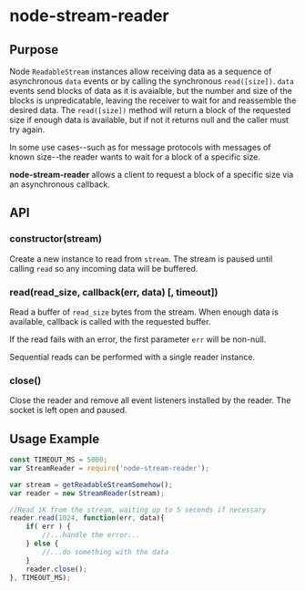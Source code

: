 # node-stream-reader

## Purpose
Node `ReadableStream` instances allow receiving data as a sequence of asynchronous `data` events or by calling the
synchronous `read([size])`. `data` events send blocks of data as it is avaialble, but the number and size of the blocks is unpredicatable, leaving the receiver to wait for and reassemble the desired data. The `read([size])` method will return a block of the requested size if enough data is available, but if not it returns null and the caller must try again.

In some use cases--such as for message protocols with messages of known size--the reader wants to wait for a block of
a specific size.

**node-stream-reader** allows a client to request a block of a specific size via an asynchronous callback. 

## API
### constructor(stream)
Create a new instance to read from `stream`. The stream is paused until calling `read` so any incoming data will be buffered.


### read(read_size, callback(err, data) [, timeout])
Read a buffer of `read_size` bytes from the stream. When enough data is available, callback is called with the requested buffer.

If the read fails with an error, the first parameter `err` will be non-null.

Sequential reads can be performed with a single reader instance.

### close()
Close the reader and remove all event listeners installed by the reader. The socket is left open and paused.

## Usage Example
```js
const TIMEOUT_MS = 5000;
var StreamReader = require('node-stream-reader');

var stream = getReadableStreamSomehow();
var reader = new StreamReader(stream);

//Read 1K from the stream, waiting up to 5 seconds if necessary
reader.read(1024, function(err, data){
	if( err ) {
		//...handle the error...
	} else {
		//...do something with the data
	}
	reader.close();	
}, TIMEOUT_MS);
```